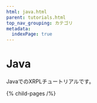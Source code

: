```yaml
---
html: java.html
parent: tutorials.html
top_nav_grouping: カテゴリ
metadata:
  indexPage: true
---
```

# Java

JavaでのXRPLチュートリアルです。


{% child-pages /%}
